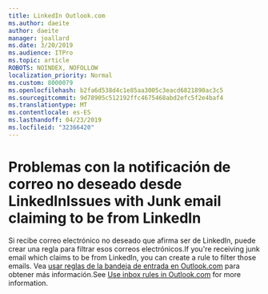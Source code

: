 ```yaml
---
title: LinkedIn Outlook.com
ms.author: daeite
author: daeite
manager: joallard
ms.date: 3/20/2019
ms.audience: ITPro
ms.topic: article
ROBOTS: NOINDEX, NOFOLLOW
localization_priority: Normal
ms.custom: 8000079
ms.openlocfilehash: b2fa6d538d4c1e85aa3005c3eacd6821890ac3c5
ms.sourcegitcommit: 9d78905c512192ffc4675468abd2efc5f2e4baf4
ms.translationtype: MT
ms.contentlocale: es-ES
ms.lasthandoff: 04/23/2019
ms.locfileid: "32366420"
---
```

# <a name="issues-with-junk-email-claiming-to-be-from-linkedin"></a><span data-ttu-id="635cb-102">Problemas con la notificación de correo no deseado desde LinkedIn</span><span class="sxs-lookup"><span data-stu-id="635cb-102">Issues with Junk email claiming to be from LinkedIn</span></span>

<span data-ttu-id="635cb-103">Si recibe correo electrónico no deseado que afirma ser de LinkedIn, puede crear una regla para filtrar esos correos electrónicos.</span><span class="sxs-lookup"><span data-stu-id="635cb-103">If you're receiving junk email which claims to be from LinkedIn, you can create a rule to filter those emails.</span></span>
<span data-ttu-id="635cb-104">Vea [usar reglas de la bandeja de entrada en Outlook.com](https://aka.ms/OutlookComInboxRules) para obtener más información.</span><span class="sxs-lookup"><span data-stu-id="635cb-104">See [Use inbox rules in Outlook.com](https://aka.ms/OutlookComInboxRules) for more information.</span></span>


